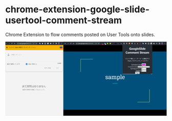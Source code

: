 # chrome-extension-google-slide-usertool-comment-stream

Chrome Extension to flow comments posted on User Tools onto slides.

![alt](images/stream.gif)
